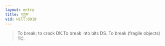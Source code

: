 ```yaml
---
layout: entry
title: དཀྲུམ་
vid: Hill:0018
---
```

> To break; to crack DK.To break into bits DS. To break (fragile objects) TC.

